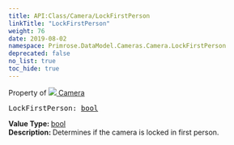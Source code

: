```yaml
---
title: API:Class/Camera/LockFirstPerson
linkTitle: "LockFirstPerson"
weight: 76
date: 2019-08-02
namespace: Primrose.DataModel.Cameras.Camera.LockFirstPerson
deprecated: false
no_list: true
toc_hide: true
---
```

Property of <a href="/docs/api-reference/Class/Camera"><img src="/icons/silk/camera.png"/>&nbsp;Camera</a>
<pre class="method-declaration">
LockFirstPerson: <a class="type" href="/docs/api-reference/System/Primitives#boolean">bool</a></pre>
<b>Value Type: </b>
<a class="type" href="/docs/api-reference/System/Primitives#boolean">bool</a>
<br/>
<b>Description: </b>
Determines if the camera is locked in first person.

